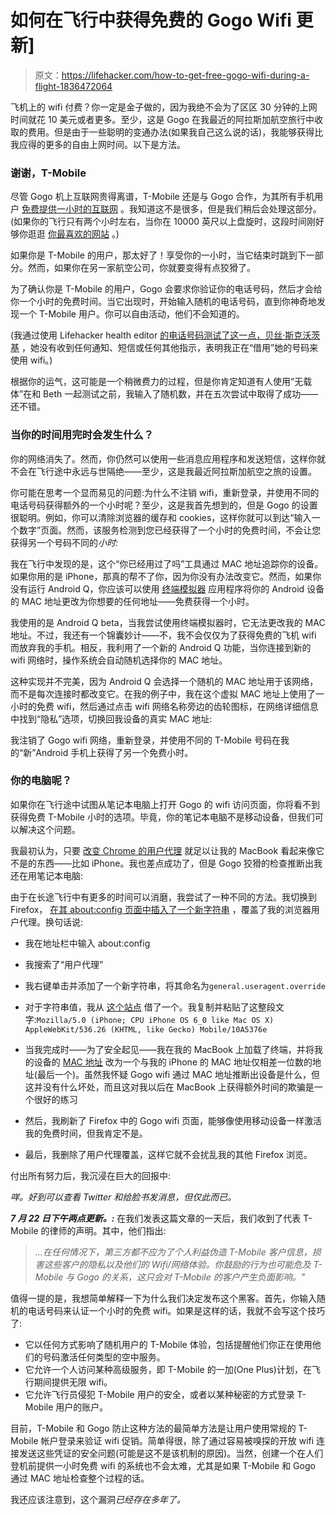# 如何在飞行中获得免费的 Gogo Wifi 更新]

> 原文：<https://lifehacker.com/how-to-get-free-gogo-wifi-during-a-flight-1836472064>

飞机上的 wifi 付费？你一定是金子做的，因为我绝不会为了区区 30 分钟的上网时间就花 10 美元或者更多。至少，这是 Gogo 在我最近的阿拉斯加航空旅行中收取的费用。但是由于一些聪明的变通办法(如果我自己这么说的话)，我能够获得比我应得的更多的自由上网时间。以下是方法。



### 谢谢，T-Mobile

尽管 Gogo 机上互联网贵得离谱，T-Mobile 还是与 Gogo 合作，为其所有手机用户 [免费提供一小时的互联网](https://support.t-mobile.com/docs/DOC-14943) 。我知道这不是很多，但是我们稍后会处理这部分。(如果你的飞行只有两个小时左右，当你在 10000 英尺以上盘旋时，这段时间刚好够你逛逛 [你最喜欢的网站](https://geoguessr.com/) 。)

如果你是 T-Mobile 的用户，那太好了！享受你的一小时，当它结束时跳到下一部分。然而，如果你在另一家航空公司，你就要变得有点狡猾了。

为了确认你是 T-Mobile 的用户，Gogo 会要求你验证你的电话号码，然后才会给你一个小时的免费时间。当它出现时，开始输入随机的电话号码，直到你神奇地发现一个 T-Mobile 用户。你可以自由活动，他们不会知道的。

(我通过使用 Lifehacker health editor [的电话号码测试了这一点，贝丝·斯克沃茨基](https://kinja.com/bethskw) ，她没有收到任何通知、短信或任何其他指示，表明我正在“借用”她的号码来使用 wifi。)

根据你的运气，这可能是一个稍微费力的过程，但是你肯定知道有人使用“无载体”在和 Beth 一起测试之前，我输入了随机数，并在五次尝试中取得了成功——还不错。

### 当你的时间用完时会发生什么？

你的网络消失了。然而，你仍然可以使用一些消息应用程序和发送短信，这样你就不会在飞行途中永远与世隔绝——至少，这是我最近阿拉斯加航空之旅的设置。

你可能在思考一个显而易见的问题:为什么不注销 wifi，重新登录，并使用不同的电话号码获得额外的一个小时呢？至少，这是我首先想到的，但是 Gogo 的设置很聪明。例如，你可以清除浏览器的缓存和 cookies，这样你就可以到达“输入一个数字”页面。然而，该服务检测到您已经获得了一个小时的免费时间，不会让您获得另一个号码不同的*小时:*

我在飞行中发现的是，这个“你已经用过了吗”工具通过 MAC 地址追踪你的设备。如果你用的是 iPhone，那真的帮不了你，因为你没有办法改变它。然而，如果你没有运行 Android Q，你应该可以使用 [终端模拟器](https://beebom.com/how-change-mac-address-android/) 应用程序将你的 Android 设备的 MAC 地址更改为你想要的任何地址——免费获得一个小时。

我使用的是 Android Q beta，当我尝试使用终端模拟器时，它无法更改我的 MAC 地址。不过，我还有一个锦囊妙计——不，我不会仅仅为了获得免费的飞机 wifi 而放弃我的手机。相反，我利用了一个新的 Android Q 功能，当你连接到新的 wifi 网络时，操作系统会自动随机选择你的 MAC 地址。

这种实现并不完美，因为 Android Q 会选择一个随机的 MAC 地址用于该网络，而不是每次连接时都改变它。在我的例子中，我在这个虚拟 MAC 地址上使用了一小时的免费 wifi，然后通过点击 wifi 网络名称旁边的齿轮图标，在网络详细信息中找到“隐私”选项，切换回我设备的真实 MAC 地址:

我注销了 Gogo wifi 网络，重新登录，并使用不同的 T-Mobile 号码在我的“新”Android 手机上获得了另一个免费小时。

### 你的电脑呢？

如果你在飞行途中试图从笔记本电脑上打开 Gogo 的 wifi 访问页面，你将看不到获得免费 T-Mobile 小时的选项。毕竟，你的笔记本电脑不是移动设备，但我们可以解决这个问题。

我最初认为，只要 [改变 Chrome 的用户代理](https://developers.google.com/web/tools/chrome-devtools/device-mode/override-user-agent) 就足以让我的 MacBook 看起来像它不是的东西——比如 iPhone。我也差点成功了，但是 Gogo 狡猾的检查推断出我还在用笔记本电脑:

由于在长途飞行中有更多的时间可以消磨，我尝试了一种不同的方法。我切换到 Firefox， [在其 about:config 页面中插入了一个新字符串](https://www.reddit.com/r/firefox/comments/bl96xt/can_i_change_the_user_agent_on_firefox/emnm9qk/) ，覆盖了我的浏览器用户代理。换句话说:

*   我在地址栏中输入 about:config
*   我搜索了“用户代理”
*   我右键单击并添加了一个新字符串，将其命名为`general.useragent.override`
*   对于字符串值，我从 [这个站点](https://udger.com/resources/ua-list/browser-detail?browser=Safari%20mobile) 借了一个。我复制并粘贴了这整段文字:`Mozilla/5.0 (iPhone; CPU iPhone OS 6_0 like Mac OS X) AppleWebKit/536.26 (KHTML, like Gecko) Mobile/10A5376e`

*   当我完成时——为了安全起见——我在我的 MacBook 上加载了终端，并将我的设备的 [MAC 地址](http://blog.mmone.de/2019/05/13/how-to-change-a-mac-address-on-osx/) 改为一个与我的 iPhone 的 MAC 地址仅相差一位数的地址(最后一个)。虽然我怀疑 Gogo wifi 通过 MAC 地址推断出设备是什么，但这并没有什么坏处，而且这对我以后在 MacBook 上获得额外时间的欺骗是一个很好的练习
*   然后，我刷新了 Firefox 中的 Gogo wifi 页面，能够像使用移动设备一样激活我的免费时间，但我肯定不是。

*   最后，我删除了用户代理覆盖，这样它就不会扰乱我的其他 Firefox 浏览。

付出所有努力后，我沉浸在巨大的回报中:

*咩。好到可以查看 Twitter 和给脸书发消息，但仅此而已。*

***7 月 22 日下午两点更新。:*** 在我们发表这篇文章的一天后，我们收到了代表 T-Mobile 的律师的声明。其中，他们指出:

> *...在任何情况下，第三方都不应为了个人利益伪造 T-Mobile 客户信息，损害这些客户的隐私以及他们的 Wifi/网络体验。你鼓励的行为也可能危及 T-Mobile 与 Gogo 的关系，这只会对 T-Mobile 的客户产生负面影响。"*

值得一提的是，我想简单解释一下为什么我们决定发布这个黑客。首先，你输入随机的电话号码来认证一个小时的免费 wifi。如果是这样的话，我就不会写这个技巧了:

*   它以任何方式影响了随机用户的 T-Mobile 体验，包括提醒他们你正在使用他们的号码激活任何类型的空中服务。
*   它允许一个人访问某种高级服务，即 T-Mobile 的一加(One Plus)计划，在飞行期间提供无限 wifi。
*   它允许飞行员侵犯 T-Mobile 用户的安全，或者以某种秘密的方式登录 T-Mobile 用户的账户。

目前，T-Mobile 和 Gogo 防止这种方法的最简单方法是让用户使用常规的 T-Mobile 帐户登录来验证 wifi 促销。简单得很，除了通过容易被嗅探的开放 wifi 连接发送这些凭证的安全问题(可能是这不是该机制的原因)。当然，创建一个在人们登机前提供一小时免费 wifi 的系统也不会太难，尤其是如果 T-Mobile 和 Gogo 通过 MAC 地址检查整个过程的话。

我还应该注意到，这个漏洞[](https://www.reddit.com/r/tmobile/comments/63njzu/yay_free_inflight_wifi/)*已经存在多年了。*